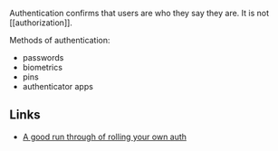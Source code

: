 Authentication confirms that users are who they say they are.  It is not [[authorization]].

Methods of authentication:

- passwords
- biometrics
- pins
- authenticator apps

## Links

- [A good run through of rolling your own auth](https://www.youtube.com/watch?v=CcrgG5MjGOk)
